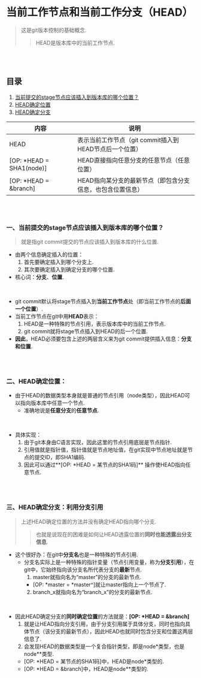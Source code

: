 # 当前工作节点和当前工作分支（HEAD）
> 这是git版本控制的基础概念.
>> HEAD是版本库中的当前工作节点.

<br><br>

## 目录
1. [当前提交的stage节点应该插入到版本库的哪个位置？]()
2. [HEAD确定位置]()
3. [HEAD确定分支]()

| 内容 | 说明 |
| --- | --- |
| HEAD | 表示当前工作节点（git commit插入到HEAD节点后一个位置）|
| [OP: \*HEAD = SHA1(node)] | HEAD直接指向任意分支的任意节点（任意位置）|
| [OP: \*HEAD = &branch] | HEAD指向某分支的最新节点（即包含分支信息，也包含位置信息）|

<br><br>

### 一、当前提交的stage节点应该插入到版本库的哪个位置？
> 就是指git commit提交的节点应该插入到版本库的什么位置.

- 由两个信息确定插入的位置：
  1. 首先要确定插入到哪个分支上.
  2. 其次要确定插入到确定分支的哪个位置.
- 核心词：**分支**、**位置**.

<br>

- git commit默认将stage节点插入到**当前工作节点**处（即当前工作节点的**后面一个位置**）.
- 当前工作节点在git中用**HEAD**表示：
  1. HEAD是一种特殊的节点引用，表示版本库中的当前工作节点.
  2. git commit就将stage节点插入到HEAD的后一个位置.
- **因此**，HEAD必须要包含上述的两层含义来为git commit提供插入信息：**分支和位置**.

<br><br>

### 二、HEAD确定位置：

- 由于HEAD的数据类型本身就是普通的节点引用（node类型），因此HEAD可以指向版本库中任意一个节点.
  - 准确地说是**任意分支**的**任意节点**.

<br>

- 具体实现：
  1. 由于git本身由C语言实现，因此这里的节点引用底层是节点指针.
  2. 引用值就是指针值，指针值就是节点地址值，在git实现中节点地址就是节点的提交ID，即SHA1编码.
  3. 因此可以通过**[OP: \*HEAD = 某节点的SHA1码]** 操作使HEAD指向任意节点.

<br><br>

### 三、HEAD确定分支：利用**分支引用**
> 上述HEAD确定位置的方法并没有确定HEAD指向哪个分支.
>> 也就是说现在的困难是如何让HEAD透露位置的**同时也能透露出分支信息**.

- 这个很好办：在git中**分支名**也是一种特殊的节点引用.
  - 分支名实际上是一种特殊的指针变量（节点引用变量，称为**分支引用**），在git中，它始终指向该分支名所代表分支的**最新**节点.
    1. master就指向名为“master”的分支的最新节点.
      - [OP: \*master = \*master^]就让master指向上一个节点了.
    2. branch_x就指向名为“branch_x”的分支的最新节点.

<br>

- 因此HEAD确定分支的**同时确定位置**的方法就是：**[OP: \*HEAD = &branch]**
  1. 就是让HEAD指向分支引用，由于分支引用属于具体分支，同时也指向具体节点（该分支的最新节点），因此HEAD也就同时包含分支和位置这两层信息了.
  2. 会发现HEAD的数据类型是一个复合指针类型，即是node*类型，也是node**类型.
    - [OP: \*HEAD = 某节点的SHA1码]中，HEAD是node*类型的.
    - [OP: \*HEAD = &branch]中，HEAD是node**类型的.
